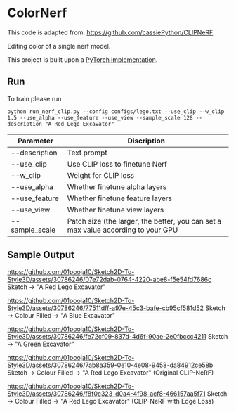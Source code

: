 # ColorNerf
This code is adapted from: https://github.com/cassiePython/CLIPNeRF

Editing color of a single nerf model.

This project is built upon a [PyTorch implementation](https://github.com/yenchenlin/nerf-pytorch).

## Run

To train please run
```
python run_nerf_clip.py --config configs/lego.txt --use_clip --w_clip 1.5 --use_alpha --use_feature --use_view --sample_scale 128 --description "A Red Lego Excavator" 
```


|  Parameter  | Discription  |
|  ----  | ----  |
| --description  | Text prompt |
| --use_clip  | Use CLIP loss to finetune Nerf |
| --w_clip | Weight for CLIP loss |
| --use_alpha | Whether finetune alpha layers |
| --use_feature | Whether finetune feature layers |
| --use_view | Whether finetune view layers |
| --sample_scale | Patch size (the larger, the better, you can set a max value according to your GPU |

## Sample Output
https://github.com/01pooja10/Sketch2D-To-Style3D/assets/30786246/07e72dab-0764-4220-abe8-f5e54fd7686c
Sketch -> "A Red Lego Excavator"

https://github.com/01pooja10/Sketch2D-To-Style3D/assets/30786246/77511dff-a97e-45c3-bafe-cb95cf581d52
Sketch -> Colour Filled -> "A Blue Excavator"

https://github.com/01pooja10/Sketch2D-To-Style3D/assets/30786246/fe72cf09-837d-4d6f-90ae-2e0fbccc4211
Sketch -> "A Green Excavator"

https://github.com/01pooja10/Sketch2D-To-Style3D/assets/30786246/7ab8a359-0e10-4e08-9458-da84912ce58b
Sketch -> Colour Filled -> "A Red Lego Excavator" (Original CLIP-NeRF)

https://github.com/01pooja10/Sketch2D-To-Style3D/assets/30786246/f8f0c323-d0a4-4f98-acf8-466157aa5f71
Sketch -> Colour Filled -> "A Red Lego Excavator" (CLIP-NeRF with Edge Loss)
